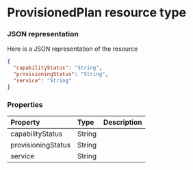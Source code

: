 # ProvisionedPlan resource type



### JSON representation

Here is a JSON representation of the resource

<!-- {
  "blockType": "resource",
  "optionalProperties": [

  ],
  "@odata.type": "microsoft.graph.ProvisionedPlan"
}-->

```json
{
  "capabilityStatus": "String",
  "provisioningStatus": "String",
  "service": "String"
}

```
### Properties
| Property	   | Type	|Description|
|:---------------|:--------|:----------|
|capabilityStatus|String||
|provisioningStatus|String||
|service|String||

<!-- uuid: 89bf615e-ba4b-40ec-8554-2c90f04421a1
2015-10-16 21:11:01 UTC -->
<!-- {
  "type": "#page.annotation",
  "description": "ProvisionedPlan resource",
  "keywords": "",
  "section": "documentation",
  "tocPath": ""
}-->